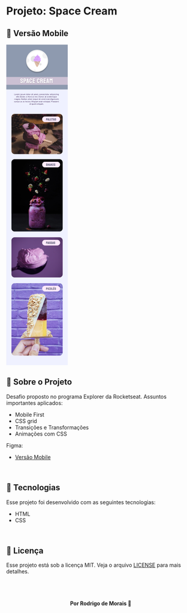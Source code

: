 #  Projeto: Space Cream

## 📲 Versão Mobile

<img src="images/space-cream-mobile.png">

<br>

## 📌 Sobre o Projeto

Desafio proposto no programa Explorer da Rocketseat.
Assuntos importantes aplicados: 
  
  * Mobile First
  * CSS grid
  * Transições e Transformações
  * Animações com CSS

Figma: 
  * [Versão Mobile](https://www.figma.com/file/mtnc6YFkI3n6E8crLfc07S/Stage-03---Mobile-First-(Copy))

<br>

## 📌 Tecnologias 

Esse projeto foi desenvolvido com as seguintes tecnologias:

* HTML
* CSS

<br>

## 📝 Licença

Esse projeto está sob a licença MIT. Veja o arquivo [LICENSE](LICENSE) para mais detalhes.

<br>
<br>

<h4 align="center">
    Por Rodrigo de Morais 🚀
</h4>
